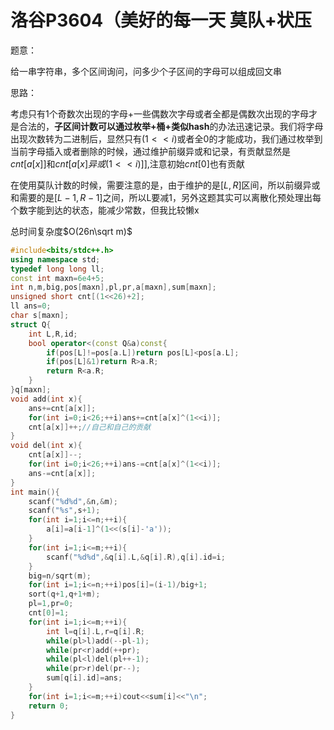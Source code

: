 # 洛谷P3604（美好的每一天 莫队+状压

题意：

给一串字符串，多个区间询问，问多少个子区间的字母可以组成回文串

思路：

考虑只有1个奇数次出现的字母+一些偶数次字母或者全都是偶数次出现的字母才是合法的，**子区间计数可以通过枚举+桶+类似hash**的办法迅速记录。我们将字母出现次数转为二进制后，显然只有$(1<<i)$或者全0的才能成功，我们通过枚举到当前字母插入或者删除的时候，通过维护前缀异或和记录，有贡献显然是$cnt[a[x]]$和$cnt[a[x]异或(1<<i)]]$,注意初始$cnt[0]$也有贡献

在使用莫队计数的时候，需要注意的是，由于维护的是$[L,R]$区间，所以前缀异或和需要的是$[L-1,R-1]$之间，所以L要减1，另外这题其实可以离散化预处理出每个数字能到达的状态，能减少常数，但我比较懒x

总时间复杂度$O(26n\sqrt m)$

```cpp
#include<bits/stdc++.h>
using namespace std;
typedef long long ll;
const int maxn=6e4+5;
int n,m,big,pos[maxn],pl,pr,a[maxn],sum[maxn];
unsigned short cnt[(1<<26)+2];
ll ans=0;
char s[maxn];
struct Q{
    int L,R,id;
    bool operator<(const Q&a)const{
        if(pos[L]!=pos[a.L])return pos[L]<pos[a.L];
        if(pos[L]&1)return R>a.R;
        return R<a.R;
    }
}q[maxn];
void add(int x){
    ans+=cnt[a[x]];
    for(int i=0;i<26;++i)ans+=cnt[a[x]^(1<<i)];
    cnt[a[x]]++;//自己和自己的贡献
}
void del(int x){
    cnt[a[x]]--;
    for(int i=0;i<26;++i)ans-=cnt[a[x]^(1<<i)];
    ans-=cnt[a[x]];
}
int main(){
    scanf("%d%d",&n,&m);
    scanf("%s",s+1);
    for(int i=1;i<=n;++i){
        a[i]=a[i-1]^(1<<(s[i]-'a'));
    }
    for(int i=1;i<=m;++i){
        scanf("%d%d",&q[i].L,&q[i].R),q[i].id=i;
    }
    big=n/sqrt(m);
    for(int i=1;i<=n;++i)pos[i]=(i-1)/big+1;
    sort(q+1,q+1+m);
    pl=1,pr=0;
    cnt[0]=1;
    for(int i=1;i<=m;++i){
        int l=q[i].L,r=q[i].R;
        while(pl>l)add(--pl-1);
        while(pr<r)add(++pr);
        while(pl<l)del(pl++-1);
        while(pr>r)del(pr--);
        sum[q[i].id]=ans;
    }
    for(int i=1;i<=m;++i)cout<<sum[i]<<"\n";
    return 0;
}
```

